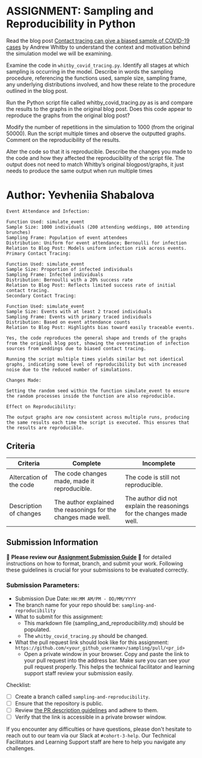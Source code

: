 # ASSIGNMENT: Sampling and Reproducibility in Python

Read the blog post [Contact tracing can give a biased sample of COVID-19 cases](https://andrewwhitby.com/2020/11/24/contact-tracing-biased/) by Andrew Whitby to understand the context and motivation behind the simulation model we will be examining.

Examine the code in `whitby_covid_tracing.py`. Identify all stages at which sampling is occurring in the model. Describe in words the sampling procedure, referencing the functions used, sample size, sampling frame, any underlying distributions involved, and how these relate to the procedure outlined in the blog post.

Run the Python script file called whitby_covid_tracing.py as is and compare the results to the graphs in the original blog post. Does this code appear to reproduce the graphs from the original blog post?

Modify the number of repetitions in the simulation to 1000 (from the original 50000). Run the script multiple times and observe the outputted graphs. Comment on the reproducibility of the results.

Alter the code so that it is reproducible. Describe the changes you made to the code and how they affected the reproducibility of the script file. The output does not need to match Whitby’s original blogpost/graphs, it just needs to produce the same output when run multiple times

# Author: Yevheniia Shabalova

```
Event Attendance and Infection:

Function Used: simulate_event
Sample Size: 1000 individuals (200 attending weddings, 800 attending brunches)
Sampling Frame: Population of event attendees
Distribution: Uniform for event attendance; Bernoulli for infection
Relation to Blog Post: Models uniform infection risk across events.
Primary Contact Tracing:

Function Used: simulate_event
Sample Size: Proportion of infected individuals
Sampling Frame: Infected individuals
Distribution: Bernoulli with a 20% success rate
Relation to Blog Post: Reflects limited success rate of initial contact tracing.
Secondary Contact Tracing:

Function Used: simulate_event
Sample Size: Events with at least 2 traced individuals
Sampling Frame: Events with primary traced individuals
Distribution: Based on event attendance counts
Relation to Blog Post: Highlights bias toward easily traceable events.

Yes, the code reproduces the general shape and trends of the graphs from the original blog post, showing the overestimation of infection sources from weddings due to biased contact tracing.

Running the script multiple times yields similar but not identical graphs, indicating some level of reproducibility but with increased noise due to the reduced number of simulations.

Changes Made:

Setting the random seed within the function simulate_event to ensure the random processes inside the function are also reproducible.

Effect on Reproducibility:

The output graphs are now consistent across multiple runs, producing the same results each time the script is executed. This ensures that the results are reproducible.

```


## Criteria

|Criteria|Complete|Incomplete|
|--------|----|----|
|Altercation of the code|The code changes made, made it reproducible.|The code is still not reproducible.|
|Description of changes|The author explained the reasonings for the changes made well.|The author did not explain the reasonings for the changes made well.|

## Submission Information

🚨 **Please review our [Assignment Submission Guide](https://github.com/UofT-DSI/onboarding/blob/main/onboarding_documents/submissions.md)** 🚨 for detailed instructions on how to format, branch, and submit your work. Following these guidelines is crucial for your submissions to be evaluated correctly.

### Submission Parameters:
* Submission Due Date: `HH:MM AM/PM - DD/MM/YYYY`
* The branch name for your repo should be: `sampling-and-reproducibility`
* What to submit for this assignment:
    * This markdown file (sampling_and_reproducibility.md) should be populated.
    * The `whitby_covid_tracing.py` should be changed.
* What the pull request link should look like for this assignment: `https://github.com/<your_github_username>/sampling/pull/<pr_id>`
    * Open a private window in your browser. Copy and paste the link to your pull request into the address bar. Make sure you can see your pull request properly. This helps the technical facilitator and learning support staff review your submission easily.

Checklist:
- [ ] Create a branch called `sampling-and-reproducibility`.
- [ ] Ensure that the repository is public.
- [ ] Review [the PR description guidelines](https://github.com/UofT-DSI/onboarding/blob/main/onboarding_documents/submissions.md#guidelines-for-pull-request-descriptions) and adhere to them.
- [ ] Verify that the link is accessible in a private browser window.

If you encounter any difficulties or have questions, please don't hesitate to reach out to our team via our Slack at `#cohort-3-help`. Our Technical Facilitators and Learning Support staff are here to help you navigate any challenges.
